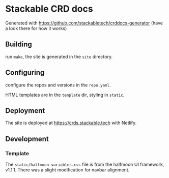 # Stackable CRD docs

Generated with https://github.com/stackabletech/crddocs-generator (have a look there for how it works)

## Building

run `make`, the site is generated in the `site` directory.

## Configuring

configure the repos and versions in the `repo.yaml`.

HTML templates are in the `template` dir, styling in `static`.

## Deployment

The site is deployed at https://crds.stackable.tech with Netlify.

## Development

### Template

The `static/halfmoon-variables.css` file is from the halfmoon UI framework, v1.1.1.
There was a slight modification for navbar alignment.
